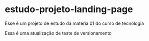 # estudo-projeto-landing-page
Esse é um projeto de estudo da matéria 01 do curso de tecnologia

Essa é uma atualização de teste de versionamento